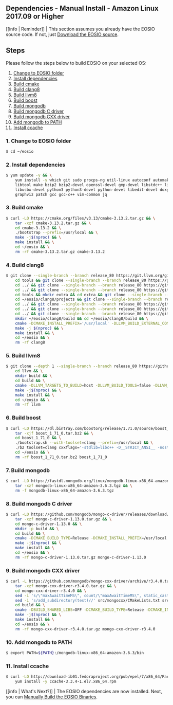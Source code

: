 ## Dependencies - Manual Install - Amazon Linux 2017.09 or Higher

[[info | Reminder]]
| This section assumes you already have the EOSIO source code. If not, just [Download the EOSIO source](../../../../01_build-from-source/01_download-eosio-source.md).

## Steps

Please follow the steps below to build EOSIO on your selected OS:

1. [Change to EOSIO folder](#1-change-to-eosio-folder)
2. [Install dependencies](#2-install-dependencies)
3. [Build cmake](#3-build-cmake)
4. [Build clang8](#4-build-clang8) <!-- 5. [Copy clang8 cmake file](#5-copy-clang8-cmake-file) -->
5. [Build llvm8](#5-build-llvm8)
6. [Build boost](#6-build-boost)
7. [Build mongodb](#7-build-mongodb)
8. [Build mongodb C driver](#8-build-mongodb-c-driver)
9. [Build mongodb CXX driver](#9-build-mongodb-cxx-driver)
10. [Add mongodb to PATH](#10-add-mongodb-to-path)
11. [Install ccache](#11-install-ccache)

<!--
### 0. download and run base docker image
```sh
docker pull amazonlinux:2.0.20190508
docker run -it amazonlinux:2.0.20190508
```
-->

### 1. Change to EOSIO folder
```sh
$ cd ~/eosio
```

### 2. Install dependencies
```sh
$ yum update -y && \
    yum install -y which git sudo procps-ng util-linux autoconf automake \
    libtool make bzip2 bzip2-devel openssl-devel gmp-devel libstdc++ libcurl-devel \
    libusbx-devel python3 python3-devel python-devel libedit-devel doxygen \
    graphviz patch gcc gcc-c++ vim-common jq
```

<!--
### 3. download eosio
```sh
mkdir -p ~/eosio && cd ~/eosio
git clone --recursive --single-branch -b release/2.0.x https://github.com/EOSIO/eos.git
```
-->

### 3. Build cmake
```sh
$ curl -LO https://cmake.org/files/v3.13/cmake-3.13.2.tar.gz && \
    tar -xzf cmake-3.13.2.tar.gz && \
    cd cmake-3.13.2 && \
    ./bootstrap --prefix=/usr/local && \
    make -j$(nproc) && \
    make install && \
    cd ~/eosio && \
    rm -rf cmake-3.13.2.tar.gz cmake-3.13.2
```

### 4. Build clang8
```sh
$ git clone --single-branch --branch release_80 https://git.llvm.org/git/llvm.git clang8 && cd clang8 && git checkout 18e41dc && \
    cd tools && git clone --single-branch --branch release_80 https://git.llvm.org/git/lld.git && cd lld && git checkout d60a035 && \
    cd ../ && git clone --single-branch --branch release_80 https://git.llvm.org/git/polly.git && cd polly && git checkout 1bc06e5 && \
    cd ../ && git clone --single-branch --branch release_80 https://git.llvm.org/git/clang.git clang && cd clang && git checkout a03da8b && \
    cd tools && mkdir extra && cd extra && git clone --single-branch --branch release_80 https://git.llvm.org/git/clang-tools-extra.git && cd clang-tools-extra && git checkout 6b34834 && \
    cd ~/eosio/clang8/projects && git clone --single-branch --branch release_80 https://git.llvm.org/git/libcxx.git && cd libcxx && git checkout 1853712 && \
    cd ../ && git clone --single-branch --branch release_80 https://git.llvm.org/git/libcxxabi.git && cd libcxxabi && git checkout d7338a4 && \
    cd ../ && git clone --single-branch --branch release_80 https://git.llvm.org/git/libunwind.git && cd libunwind && git checkout 57f6739 && \
    cd ../ && git clone --single-branch --branch release_80 https://git.llvm.org/git/compiler-rt.git && cd compiler-rt && git checkout 5bc7979 && \
    mkdir ~/eosio/clang8/build && cd ~/eosio/clang8/build && \
    cmake -DCMAKE_INSTALL_PREFIX='/usr/local' -DLLVM_BUILD_EXTERNAL_COMPILER_RT=ON -DLLVM_BUILD_LLVM_DYLIB=ON -DLLVM_ENABLE_LIBCXX=ON -DLLVM_ENABLE_RTTI=ON -DLLVM_INCLUDE_DOCS=OFF -DLLVM_OPTIMIZED_TABLEGEN=ON -DLLVM_TARGETS_TO_BUILD=X86 -DCMAKE_BUILD_TYPE=Release .. && \
    make -j $(nproc) && \
    make install && \
    cd ~/eosio && \
    rm -rf clang8
```

<!--
### 5. Copy clang8 cmake file
```sh
$ cp eos/.cicd/helpers/clang.make /tmp/clang.cmake
```
-->

### 5. Build llvm8
```sh
$ git clone --depth 1 --single-branch --branch release_80 https://github.com/llvm-mirror/llvm.git llvm && \
    cd llvm && \
    mkdir build && \
    cd build && \
    cmake -DLLVM_TARGETS_TO_BUILD=host -DLLVM_BUILD_TOOLS=false -DLLVM_ENABLE_RTTI=1 -DCMAKE_BUILD_TYPE=Release -DCMAKE_INSTALL_PREFIX=/usr/local -DCMAKE_TOOLCHAIN_FILE='~/eosio/eos/.cicd/helpers/clang.make' -DCMAKE_EXE_LINKER_FLAGS=-pthread -DCMAKE_SHARED_LINKER_FLAGS=-pthread -DLLVM_ENABLE_PIC=NO .. && \
    make -j$(nproc) && \
    make install && \
    cd ~/eosio && \
    rm -rf llvm
```

### 6. Build boost
```sh
$ curl -LO https://dl.bintray.com/boostorg/release/1.71.0/source/boost_1_71_0.tar.bz2 && \
    tar -xjf boost_1_71_0.tar.bz2 && \
    cd boost_1_71_0 && \
    ./bootstrap.sh --with-toolset=clang --prefix=/usr/local && \
    ./b2 toolset=clang cxxflags='-stdlib=libc++ -D__STRICT_ANSI__ -nostdinc++ -I/usr/local/include/c++/v1 -D_FORTIFY_SOURCE=2 -fstack-protector-strong -fpie' linkflags='-stdlib=libc++ -pie' link=static threading=multi --with-iostreams --with-date_time --with-filesystem --with-system --with-program_options --with-chrono --with-test -q -j$(nproc) install && \
    cd ~/eosio && \
    rm -rf boost_1_71_0.tar.bz2 boost_1_71_0
```

### 7. Build mongodb
```sh
$ curl -LO https://fastdl.mongodb.org/linux/mongodb-linux-x86_64-amazon-3.6.3.tgz && \
    tar -xzf mongodb-linux-x86_64-amazon-3.6.3.tgz && \
    rm -f mongodb-linux-x86_64-amazon-3.6.3.tgz
```

### 8. Build mongodb C driver
```sh
$ curl -LO https://github.com/mongodb/mongo-c-driver/releases/download/1.13.0/mongo-c-driver-1.13.0.tar.gz && \
    tar -xzf mongo-c-driver-1.13.0.tar.gz && \
    cd mongo-c-driver-1.13.0 && \
    mkdir -p build && \
    cd build && \
    cmake -DCMAKE_BUILD_TYPE=Release -DCMAKE_INSTALL_PREFIX=/usr/local -DENABLE_BSON=ON -DENABLE_SSL=OPENSSL -DENABLE_AUTOMATIC_INIT_AND_CLEANUP=OFF -DENABLE_STATIC=ON -DENABLE_ICU=OFF -DENABLE_SNAPPY=OFF  -DCMAKE_TOOLCHAIN_FILE='~/eosio/eos/.cicd/helpers/clang.make' .. && \
    make -j$(nproc) && \
    make install && \
    cd ~/eosio && \
    rm -rf mongo-c-driver-1.13.0.tar.gz mongo-c-driver-1.13.0
```

### 9. Build mongodb CXX driver
```sh
$ curl -L https://github.com/mongodb/mongo-cxx-driver/archive/r3.4.0.tar.gz -o mongo-cxx-driver-r3.4.0.tar.gz && \
    tar -xzf mongo-cxx-driver-r3.4.0.tar.gz && \
    cd mongo-cxx-driver-r3.4.0 && \
    sed -i 's/\"maxAwaitTimeMS\", count/\"maxAwaitTimeMS\", static_cast<int64_t>(count)/' src/mongocxx/options/change_stream.cpp && \
    sed -i 's/add_subdirectory(test)//' src/mongocxx/CMakeLists.txt src/bsoncxx/CMakeLists.txt && \
    cd build && \
    cmake -DBUILD_SHARED_LIBS=OFF -DCMAKE_BUILD_TYPE=Release -DCMAKE_INSTALL_PREFIX=/usr/local  -DCMAKE_TOOLCHAIN_FILE='~/eosio/eos/.cicd/helpers/clang.make' .. && \
    make -j$(nproc) && \
    make install && \
    cd ~/eosio && \
    rm -rf mongo-cxx-driver-r3.4.0.tar.gz mongo-cxx-driver-r3.4.0
```

### 10. Add mongodb to PATH
```sh
$ export PATH=${PATH}:/mongodb-linux-x86_64-amazon-3.6.3/bin
```

### 11. Install ccache
```sh
$ curl -LO http://download-ib01.fedoraproject.org/pub/epel/7/x86_64/Packages/c/ccache-3.3.4-1.el7.x86_64.rpm && \
    yum install -y ccache-3.3.4-1.el7.x86_64.rpm
```

<!--
### 12. build eosio
```sh
$ bash -c "mkdir -p ~/eosio/eos/build && cd ~/eosio/eos/build && export PATH=/usr/lib64/ccache:\$PATH && cmake -DCMAKE_BUILD_TYPE='Release' -DBUILD_MONGO_DB_PLUGIN=true -DCMAKE_TOOLCHAIN_FILE=~/eosio/eos/.cicd/helpers/clang.make -DCMAKE_CXX_COMPILER_LAUNCHER=ccache .. && make -j$(nproc)"
```
-->

[[info | What's Next?]]
| The EOSIO dependencies are now installed. Next, you can [Manually Build the EOSIO Binaries](../01_eosio-manual-build.md).
